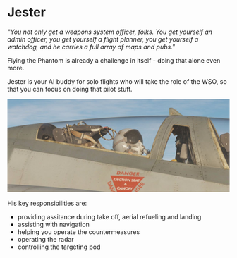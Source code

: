 # Jester

*"You not only get a weapons system officer, folks. You get yourself an
admin officer, you get yourself a flight planner, you get yourself a
watchdog, and he carries a full array of maps and pubs."*

Flying the Phantom is already a challenge in itself - doing that alone even
more.

Jester is your AI buddy for solo flights who will take the role of the WSO, so
that you can focus on doing that pilot stuff.

![Jester Crew](../img/ext_f4_jester.jpg)

His key responsibilities are:

- providing assitance during take off, aerial refueling and landing
- assisting with navigation
- helping you operate the countermeasures
- operating the radar
- controlling the targeting pod
